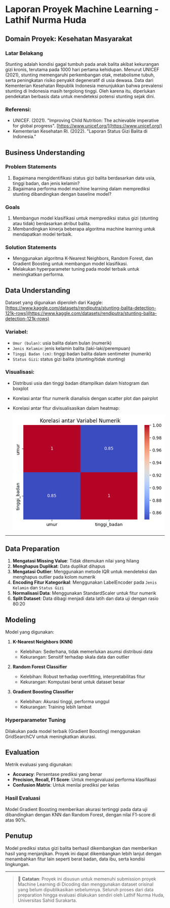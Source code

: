 # Laporan Proyek Machine Learning - Lathif Nurma Huda

## Domain Proyek: Kesehatan Masyarakat

### Latar Belakang

Stunting adalah kondisi gagal tumbuh pada anak balita akibat kekurangan gizi kronis, terutama pada 1000 hari pertama kehidupan. Menurut UNICEF (2021), stunting memengaruhi perkembangan otak, metabolisme tubuh, serta peningkatan risiko penyakit degeneratif di usia dewasa. Data dari Kementerian Kesehatan Republik Indonesia menunjukkan bahwa prevalensi stunting di Indonesia masih tergolong tinggi. Oleh karena itu, diperlukan pendekatan berbasis data untuk mendeteksi potensi stunting sejak dini.

### Referensi:

- UNICEF. (2021). "Improving Child Nutrition: The achievable imperative for global progress". [https://www.unicef.org/](https://www.unicef.org/)
- Kementerian Kesehatan RI. (2022). "Laporan Status Gizi Balita di Indonesia."

## Business Understanding

### Problem Statements

1. Bagaimana mengidentifikasi status gizi balita berdasarkan data usia, tinggi badan, dan jenis kelamin?
2. Bagaimana performa model machine learning dalam memprediksi stunting dibandingkan dengan baseline model?

### Goals

1. Membangun model klasifikasi untuk memprediksi status gizi (stunting atau tidak) berdasarkan atribut balita.
2. Membandingkan kinerja beberapa algoritma machine learning untuk mendapatkan model terbaik.

### Solution Statements

- Menggunakan algoritma K-Nearest Neighbors, Random Forest, dan Gradient Boosting untuk membangun model klasifikasi.
- Melakukan hyperparameter tuning pada model terbaik untuk meningkatkan performa.

## Data Understanding

Dataset yang digunakan diperoleh dari Kaggle:
[https://www.kaggle.com/datasets/rendiputra/stunting-balita-detection-121k-rows](https://www.kaggle.com/datasets/rendiputra/stunting-balita-detection-121k-rows)

### Variabel:

- `Umur (bulan)`: usia balita dalam bulan (numerik)
- `Jenis Kelamin`: jenis kelamin balita (laki-laki/perempuan)
- `Tinggi Badan (cm)`: tinggi badan balita dalam sentimeter (numerik)
- `Status Gizi`: status gizi balita (stunting/tidak stunting)

### Visualisasi:

- Distribusi usia dan tinggi badan ditampilkan dalam histogram dan boxplot
- Korelasi antar fitur numerik dianalisis dengan scatter plot dan pairplot
- Korelasi antar fitur divisualisasikan dalam heatmap:

  ![Matriks Korelasi](https://github.com/lathifhuda/Submission_Machine_Learning_Terapan/raw/main/matrik%20korelasi.png)

---

## Data Preparation

1. **Mengatasi Missing Value**: Tidak ditemukan nilai yang hilang
2. **Menghapus Duplikat**: Data duplikat dihapus
3. **Mengatasi Outlier**: Menggunakan metode IQR untuk mendeteksi dan menghapus outlier pada kolom numerik
4. **Encoding Fitur Kategorikal**: Menggunakan LabelEncoder pada `Jenis Kelamin` dan `Status Gizi`
5. **Normalisasi Data**: Menggunakan StandardScaler untuk fitur numerik
6. **Split Dataset**: Data dibagi menjadi data latih dan data uji dengan rasio 80:20

## Modeling

Model yang digunakan:

1. **K-Nearest Neighbors (KNN)**

   - Kelebihan: Sederhana, tidak memerlukan asumsi distribusi data
   - Kekurangan: Sensitif terhadap skala data dan outlier

2. **Random Forest Classifier**

   - Kelebihan: Robust terhadap overfitting, interpretabilitas fitur
   - Kekurangan: Komputasi berat untuk dataset besar

3. **Gradient Boosting Classifier**

   - Kelebihan: Akurasi tinggi, performa unggul
   - Kekurangan: Training lebih lambat

### Hyperparameter Tuning

Dilakukan pada model terbaik (Gradient Boosting) menggunakan GridSearchCV untuk meningkatkan akurasi.

## Evaluation

Metrik evaluasi yang digunakan:

- **Accuracy**: Persentase prediksi yang benar
- **Precision, Recall, F1 Score**: Untuk mengevaluasi performa klasifikasi
- **Confusion Matrix**: Untuk menilai prediksi per kelas

### Hasil Evaluasi

Model Gradient Boosting memberikan akurasi tertinggi pada data uji dibandingkan dengan KNN dan Random Forest, dengan nilai F1-score di atas 90%.

## Penutup

Model prediksi status gizi balita berhasil dikembangkan dan memberikan hasil yang menjanjikan. Proyek ini dapat dikembangkan lebih lanjut dengan menambahkan fitur lain seperti berat badan, data ibu, serta kondisi lingkungan.

---

> 📌 **Catatan**: Proyek ini disusun untuk memenuhi submission proyek Machine Learning di Dicoding dan menggunakan dataset orisinal yang belum dipublikasikan sebelumnya. Seluruh proses dari data preparation hingga evaluasi dilakukan sendiri oleh Lathif Nurma Huda, Universitas Sahid Surakarta.
